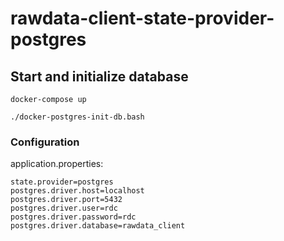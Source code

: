# rawdata-client-state-provider-postgres

## Start and initialize database

```
docker-compose up
```

```
./docker-postgres-init-db.bash
```

### Configuration

application.properties:

```
state.provider=postgres
postgres.driver.host=localhost
postgres.driver.port=5432
postgres.driver.user=rdc
postgres.driver.password=rdc
postgres.driver.database=rawdata_client
```
